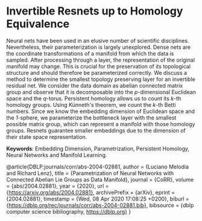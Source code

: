 # Invertible Resnets up to Homology Equivalence
Neural nets have been used in an elusive number of scientific disciplines. Nevertheless, their parameterization is largely unexplored. Dense nets are the coordinate transformations of a manifold from which the data is sampled. After processing through a layer, the representation of the original manifold may change. This is crucial for the preservation of its topological structure and should therefore be parameterized correctly. We discuss a method to determine the smallest topology preserving layer for an invertible residual net. We consider the data domain as abelian connected matrix group and observe that it is decomposable into the *p*-dimensional Euclidean space and the *q*-torus. Persistent homology allows us to count its *k*-th homology groups. Using Künneth's theorem, we count the *k*-th Betti numbers. Since we know the embedding dimension of Euclidean space and the *1*-sphere, we parameterize the bottleneck layer with the smallest possible matrix group, which can represent a manifold with those homology groups. Resnets guarantee smaller embeddings due to the dimension of their state space representation.

**Keywords**: Embedding Dimension, Parametrization, Persistent Homology, Neural Networks and Manifold Learning.

 @article{DBLP:journals/corr/abs-2004-02881,
  author    = {Luciano Melodia and
               Richard Lenz},
  title     = {Parametrization of Neural Networks with Connected Abelian Lie Groups
               as Data Manifold},
  journal   = {CoRR},
  volume    = {abs/2004.02881},
  year      = {2020},
  url       = {https://arxiv.org/abs/2004.02881},
  archivePrefix = {arXiv},
  eprint    = {2004.02881},
  timestamp = {Wed, 08 Apr 2020 17:08:25 +0200},
  biburl    = {https://dblp.org/rec/journals/corr/abs-2004-02881.bib},
  bibsource = {dblp computer science bibliography, https://dblp.org}
}
